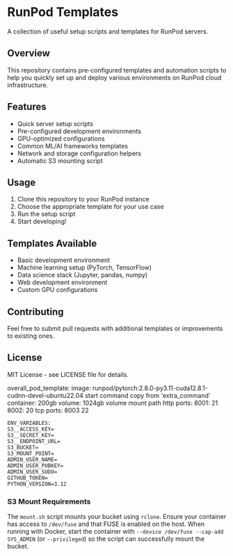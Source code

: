 # RunPod Templates

A collection of useful setup scripts and templates for RunPod servers.

## Overview

This repository contains pre-configured templates and automation scripts to help you quickly set up and deploy various environments on RunPod cloud infrastructure.

## Features

- Quick server setup scripts
- Pre-configured development environments
- GPU-optimized configurations
- Common ML/AI frameworks templates
- Network and storage configuration helpers
- Automatic S3 mounting script

## Usage

1. Clone this repository to your RunPod instance
2. Choose the appropriate template for your use case
3. Run the setup script
4. Start developing!

## Templates Available

- Basic development environment
- Machine learning setup (PyTorch, TensorFlow)
- Data science stack (Jupyter, pandas, numpy)
- Web development environment
- Custom GPU configurations

## Contributing

Feel free to submit pull requests with additional templates or improvements to existing ones.

## License

MIT License - see LICENSE file for details.

overall_pod_template:
image: runpod/pytorch:2.8.0-py3.11-cuda12.8.1-cudnn-devel-ubuntu22.04
start command copy from 'extra_command'
container: 200gb
volume: 1024gb
volume mount path
http ports:
8001: 21
8002: 20
tcp ports: 
8003 22
```shell
ENV_VARIABLES:
S3__ACCESS_KEY=
S3__SECRET_KEY=
S3__ENDPOINT_URL=
S3_BUCKET=
S3_MOUNT_POINT=
ADMIN_USER_NAME=
ADMIN_USER_PUBKEY=
ADMIN_USER_SUDO=
GITHUB_TOKEN=
PYTHON_VERSION=3.12
```

### S3 Mount Requirements

The `mount.sh` script mounts your bucket using `rclone`. Ensure your container has access to `/dev/fuse` and that FUSE is enabled on the host.
When running with Docker, start the container with `--device /dev/fuse --cap-add SYS_ADMIN` (or `--privileged`) so the script can successfully mount the bucket.

